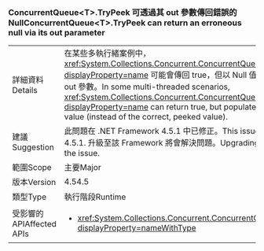 ### <a name="concurrentqueuelttgttrypeek-can-return-an-erroneous-null-via-its-out-parameter"></a><span data-ttu-id="97e6d-101">ConcurrentQueue&lt;T&gt;.TryPeek 可透過其 out 參數傳回錯誤的 Null</span><span class="sxs-lookup"><span data-stu-id="97e6d-101">ConcurrentQueue&lt;T&gt;.TryPeek can return an erroneous null via its out parameter</span></span>

|   |   |
|---|---|
|<span data-ttu-id="97e6d-102">詳細資料</span><span class="sxs-lookup"><span data-stu-id="97e6d-102">Details</span></span>|<span data-ttu-id="97e6d-103">在某些多執行緒案例中，<xref:System.Collections.Concurrent.ConcurrentQueue%601.TryPeek(%600@)?displayProperty=name> 可能會傳回 true，但以 Null 值 (而不是查看到的正確值) 填入 out 參數。</span><span class="sxs-lookup"><span data-stu-id="97e6d-103">In some multi-threaded scenarios, <xref:System.Collections.Concurrent.ConcurrentQueue%601.TryPeek(%600@)?displayProperty=name> can return true, but populate the out parameter with a null value (instead of the correct, peeked value).</span></span>|
|<span data-ttu-id="97e6d-104">建議</span><span class="sxs-lookup"><span data-stu-id="97e6d-104">Suggestion</span></span>|<span data-ttu-id="97e6d-105">此問題在 .NET Framework 4.5.1 中已修正。</span><span class="sxs-lookup"><span data-stu-id="97e6d-105">This issue is fixed in the .NET Framework 4.5.1.</span></span> <span data-ttu-id="97e6d-106">升級至該 Framework 將會解決問題。</span><span class="sxs-lookup"><span data-stu-id="97e6d-106">Upgrading to that Framework will solve the issue.</span></span>|
|<span data-ttu-id="97e6d-107">範圍</span><span class="sxs-lookup"><span data-stu-id="97e6d-107">Scope</span></span>|<span data-ttu-id="97e6d-108">主要</span><span class="sxs-lookup"><span data-stu-id="97e6d-108">Major</span></span>|
|<span data-ttu-id="97e6d-109">版本</span><span class="sxs-lookup"><span data-stu-id="97e6d-109">Version</span></span>|<span data-ttu-id="97e6d-110">4.5</span><span class="sxs-lookup"><span data-stu-id="97e6d-110">4.5</span></span>|
|<span data-ttu-id="97e6d-111">類型</span><span class="sxs-lookup"><span data-stu-id="97e6d-111">Type</span></span>|<span data-ttu-id="97e6d-112">執行階段</span><span class="sxs-lookup"><span data-stu-id="97e6d-112">Runtime</span></span>|
|<span data-ttu-id="97e6d-113">受影響的 API</span><span class="sxs-lookup"><span data-stu-id="97e6d-113">Affected APIs</span></span>|<ul><li><xref:System.Collections.Concurrent.ConcurrentQueue%601.TryPeek(%600@)?displayProperty=nameWithType></li></ul>|

